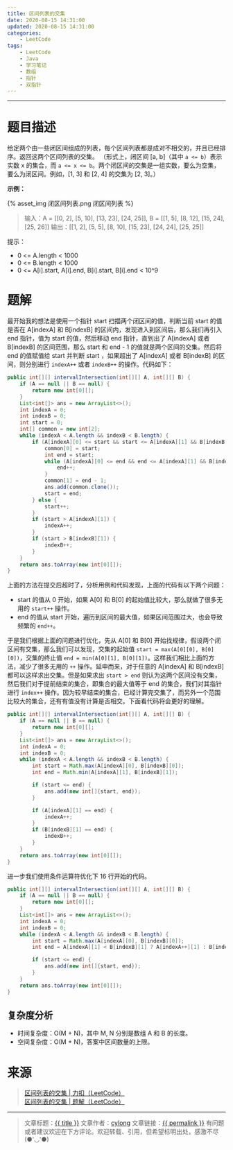 ```yaml
---
title: 区间列表的交集
date: 2020-08-15 14:31:00
updated: 2020-08-15 14:31:00
categories:
    - LeetCode
tags:
    - LeetCode
    - Java
    - 学习笔记
    - 数组
    - 指针
    - 双指针
---
```

---

# 题目描述

给定两个由一些闭区间组成的列表，每个区间列表都是成对不相交的，并且已经排序。返回这两个区间列表的交集。
（形式上，闭区间 [a, b]（其中 `a <= b`）表示实数 x 的集合，而 `a <= x <= b`。两个闭区间的交集是一组实数，要么为空集，要么为闭区间。例如，[1, 3] 和 [2, 4] 的交集为 [2, 3]。）

**示例：**

{% asset_img 闭区间列表.png 闭区间列表 %}

> 输入：A = [[0, 2], [5, 10], [13, 23], [24, 25]], B = [[1, 5], [8, 12], [15, 24], [25, 26]]
> 输出：[[1, 2], [5, 5], [8, 10], [15, 23], [24, 24], [25, 25]]

提示：

* 0 <= A.length < 1000
* 0 <= B.length < 1000
* 0 <= A[i].start, A[i].end, B[i].start, B[i].end < 10^9

<!-- more -->

# 题解

最开始我的想法是使用一个指针 start 扫描两个闭区间的值，判断当前 start 的值是否在 A[indexA] 和 B[indexB] 的区间内，发现进入到区间后，那么我们再引入 end 指针，值为 start 的值，然后移动 end 指针，直到出了 A[indexA] 或者 B[indexB] 的区间范围，那么 start 和 end - 1 的值就是两个区间的交集。然后将 end 的值赋值给 start 并判断 start ，如果超出了 A[indexA] 或者 B[indexB] 的区间，则分别进行 `indexA++` 或者 `indexB++` 的操作。代码如下：

```java
public int[][] intervalIntersection(int[][] A, int[][] B) {
    if (A == null || B == null) {
        return new int[0][];
    }
    List<int[]> ans = new ArrayList<>();
    int indexA = 0;
    int indexB = 0;
    int start = 0;
    int[] common = new int[2];
    while (indexA < A.length && indexB < B.length) {
        if (A[indexA][0] <= start && start <= A[indexA][1] && B[indexB][0] <= start && start <= B[indexB][1]) {
            common[0] = start;
            int end = start;
            while (A[indexA][0] <= end && end <= A[indexA][1] && B[indexB][0] <= end && end <= B[indexB][1]) {
                end++;
            }
            common[1] = end - 1;
            ans.add(common.clone());
            start = end;
        } else {
            start++;
        }
        if (start > A[indexA][1]) {
            indexA++;
        }
        if (start > B[indexB][1]) {
            indexB++;
        }
    }
    return ans.toArray(new int[0][]);
}
```

上面的方法在提交后超时了，分析用例和代码发现，上面的代码有以下两个问题：

* start 的值从 0 开始，如果 A[0] 和 B[0] 的起始值比较大，那么就做了很多无用的 `start++` 操作。
* end 的值从 start 开始，遍历到区间的最大值，如果区间范围过大，也会导致频繁的 `end++`。

于是我们根据上面的问题进行优化，先从 A[0] 和 B[0] 开始找规律，假设两个闭区间有交集，那么我们可以发现，交集的起始值 `start = max(A[0][0], B[0][0])`，交集的终止值 `end = min(A[0][1], B[0][1])`。这样我们相比上面的方法，减少了很多无用的 `++` 操作。延申而来，对于任意的 A[indexA] 和 B[indexB] 都可以这样求出交集。但是如果求出 `start > end` 则认为这两个区间没有交集，然后我们对于提前结束的集合，即集合的最大值等于 end 的集合，我们对其指针进行 `index++` 操作。因为较早结束的集合，已经计算完交集了，而另外一个范围比较大的集合，还有有值没有计算是否相交。下面看代码将会更好的理解。

```java
public int[][] intervalIntersection(int[][] A, int[][] B) {
    if (A == null || B == null) {
        return new int[0][];
    }
    List<int[]> ans = new ArrayList<>();
    int indexA = 0;
    int indexB = 0;
    while (indexA < A.length && indexB < B.length) {
        int start = Math.max(A[indexA][0], B[indexB][0]);
        int end = Math.min(A[indexA][1], B[indexB][1]);

        if (start <= end) {
            ans.add(new int[]{start, end});
        }

        if (A[indexA][1] == end) {
            indexA++;
        }
        if (B[indexB][1] == end) {
            indexB++;
        }
    }
    return ans.toArray(new int[0][]);
}
```

进一步我们使用条件运算符优化下 16 行开始的代码。

```java
public int[][] intervalIntersection(int[][] A, int[][] B) {
    if (A == null || B == null) {
        return new int[0][];
    }
    List<int[]> ans = new ArrayList<>();
    int indexA = 0;
    int indexB = 0;
    while (indexA < A.length && indexB < B.length) {
        int start = Math.max(A[indexA][0], B[indexB][0]);
        int end = A[indexA][1] < B[indexB][1] ? A[indexA++][1] : B[indexB++][1];

        if (start <= end) {
            ans.add(new int[]{start, end});
        }
    }
    return ans.toArray(new int[0][]);
}
```

## 复杂度分析

* 时间复杂度：O(M + N)，其中 M, N 分别是数组 A 和 B 的长度。
* 空间复杂度：O(M + N)，答案中区间数量的上限。

# 来源

> [区间列表的交集 | 力扣（LeetCode）][1]
> [区间列表的交集 | 题解（LeetCode）][2]

---

> 文章标题：<a href='{{ permalink }}' title='{{ title }}' >{{ title }}</a>
> 文章作者：[cylong](http://www.cylong.com/about/ "cylong")
> 文章链接：<a href='{{ permalink }}' title='{{ title }}' >{{ permalink }}</a>
> 有问题或者建议欢迎在下方评论。欢迎转载、引用，但希望标明出处，感激不尽(●'◡'●)

[1]: https://leetcode-cn.com/problems/interval-list-intersections/ "区间列表的交集 | 力扣（LeetCode）"
[2]: https://leetcode-cn.com/problems/interval-list-intersections/solution/qu-jian-lie-biao-de-jiao-ji-by-leetcode/ "区间列表的交集 | 题解（LeetCode）"
